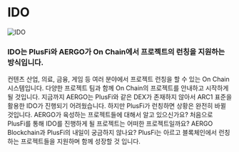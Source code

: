 # IDO

![IDO](../.gitbook/assets/IDO\_2.png)

### IDO는 PlusFi와 AERGO가 On Chain에서 프로젝트의 런칭을 지원하는 방식입니다.&#x20;

&#x20;컨텐츠 산업, 의료, 금융, 게임 등 여러 분야에서 프로젝트 런칭을 할 수 있는 On Chain 시스템입니다. 다양한 프로젝트 팀과 함께 On Chain의 프로젝트를 안내하고 시작하게 될 것입니다. 지금까지 AERGO는 PlusFi와 같은 DEX가 존재하지 않아서 ARC1 표준을 활용한 IDO가 진행되기 어려웠습니다. 하지만 PlusFi가 런칭하면 상황은 완전히 바뀔 것입니다. AERGO가 육성하는 프로젝트들에 대해서 알고 있으신가요? 처음으로 PlusFi를 통해 IDO를 진행하게 될 프로젝트는 어떠한 프로젝트일까요? AERGO Blockchain과 PlusFi의 내일이 궁금하지 않나요? PlusFi는 아르고 블록체인에서 런칭하는 프로젝트들을 지원하며 함께 성장할 것 입니다.


